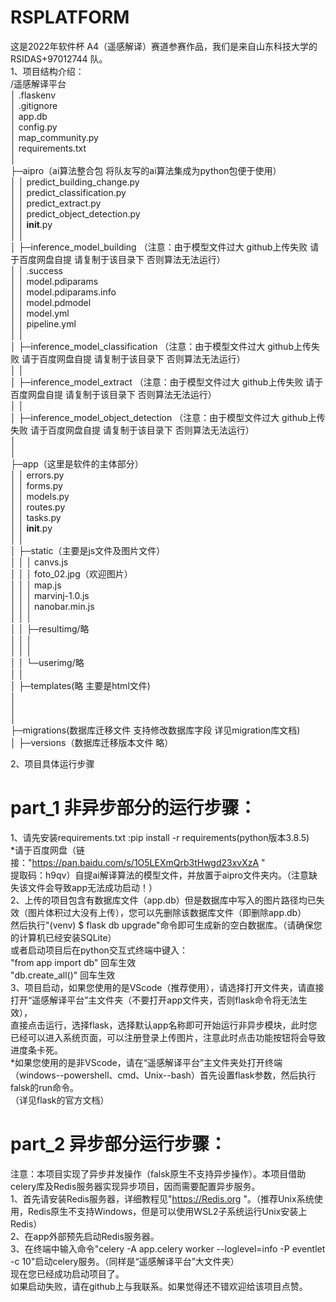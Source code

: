 # RSPLATFORM
这是2022年软件杯 A4（遥感解译）赛道参赛作品，我们是来自山东科技大学的 RSIDAS+97012744 队。<br>
1、项目结构介绍：<br>
/遥感解译平台<br>
│  .flaskenv<br>
│  .gitignore<br>
│  app.db<br>
│  config.py<br>
│  map_community.py<br>
│  requirements.txt<br>
│<br>
├─aipro（ai算法整合包 将队友写的ai算法集成为python包便于使用）<br>
│  │  predict_building_change.py<br>
│  │  predict_classification.py<br>
│  │  predict_extract.py<br>
│  │  predict_object_detection.py<br>
│  │  __init__.py<br>
│  │<br>
│  ├─inference_model_building （注意：由于模型文件过大 github上传失败 请于百度网盘自提 请复制于该目录下 否则算法无法运行）<br>
│  │      .success<br>
│  │      model.pdiparams<br>
│  │      model.pdiparams.info<br>
│  │      model.pdmodel<br>
│  │      model.yml<br>
│  │      pipeline.yml<br>
│  │<br>
│  ├─inference_model_classification （注意：由于模型文件过大 github上传失败 请于百度网盘自提 请复制于该目录下 否则算法无法运行）<br>
│  │<br>
│  ├─inference_model_extract （注意：由于模型文件过大 github上传失败 请于百度网盘自提 请复制于该目录下 否则算法无法运行）<br>
│  │<br>
│  ├─inference_model_object_detection （注意：由于模型文件过大 github上传失败 请于百度网盘自提 请复制于该目录下 否则算法无法运行）<br>
│  <br>
│<br>
├─app（这里是软件的主体部分）<br>
│  │  errors.py<br>
│  │  forms.py<br>
│  │  models.py<br>
│  │  routes.py<br>
│  │  tasks.py<br>
│  │  __init__.py<br>
│  │<br>
│  ├─static（主要是js文件及图片文件）<br>
│  │  │  canvs.js<br>
│  │  │  foto_02.jpg（欢迎图片）<br>
│  │  │  map.js<br>
│  │  │  marvinj-1.0.js<br>
│  │  │  nanobar.min.js<br>
│  │  │<br>
│  │  ├─resultimg/略<br>
│  │  │      <br>
│  │  │<br>
│  │  └─userimg/略<br>
│  │<br>
│  ├─templates(略 主要是html文件)<br>
│  <br>
│  <br>
│<br>
├─migrations(数据库迁移文件 支持修改数据库字段 详见migration库文档)<br>
│  ├─versions（数据库迁移版本文件 略）<br>


2、项目具体运行步骤<br>
# part_1 非异步部分的运行步骤：<br>
  1、请先安装requirements.txt :pip install -r requirements(python版本3.8.5)<br>
     *请于百度网盘（链接："https://pan.baidu.com/s/1O5LEXmQrb3tHwgd23xvXzA "<br>
      提取码：h9qv）自提ai解译算法的模型文件，并放置于aipro文件夹内。（注意缺失该文件会导致app无法成功启动！）<br>
  2、上传的项目包含有数据库文件（app.db）但是数据库中写入的图片路径均已失效（图片体积过大没有上传），您可以先删除该数据库文件（即删除app.db）<br>
      然后执行"(venv) $ flask db upgrade"命令即可生成新的空白数据库。（请确保您的计算机已经安装SQLite）<br>
      或者启动项目后在python交互式终端中键入：<br>
      "from app import db" 回车生效<br>
      "db.create_all()" 回车生效<br>
  3、项目启动，如果您使用的是VScode（推荐使用），请选择打开文件夹，请直接打开“遥感解译平台”主文件夹（不要打开app文件夹，否则flask命令将无法生效），<br>
      直接点击运行，选择flask，选择默认app名称即可开始运行非异步模块，此时您已经可以进入系统页面，可以注册登录上传图片，注意此时点击功能按钮将会导致进度条卡死。<br>
      *如果您使用的是非VScode，请在“遥感解译平台”主文件夹处打开终端（windows--powershell、cmd、Unix--bash）首先设置flask参数，然后执行falsk的run命令。<br>
  （详见flask的官方文档）<br>
 # part_2 异步部分运行步骤：
 注意：本项目实现了异步并发操作（falsk原生不支持异步操作）。本项目借助celery库及Redis服务器实现异步项目，因而需要配置异步服务。<br>
  1、首先请安装Redis服务器，详细教程见"https://Redis.org "。（推荐Unix系统使用，Redis原生不支持Windows，但是可以使用WSL2子系统运行Unix安装上Redis）<br>
  2、在app外部预先启动Redis服务器。<br>
  3、在终端中输入命令"celery -A app.celery worker --loglevel=info -P eventlet -c 10"启动celery服务。（同样是“遥感解译平台”大文件夹）<br>
 现在您已经成功启动项目了。<br>
 如果启动失败，请在github上与我联系。如果觉得还不错欢迎给该项目点赞。<br>
  



